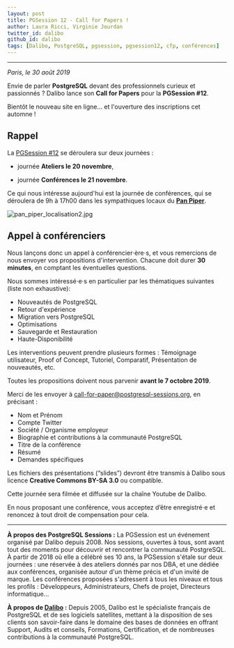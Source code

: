 ```yaml
---
layout: post
title: PGSession 12 - Call for Papers !
author: Laura Ricci, Virginie Jourdan
twitter_id: dalibo
github_id: dalibo
tags: [Dalibo, PostgreSQL, pgsession, pgsession12, cfp, conférences]
---
```


---

*Paris, le 30 août 2019*

Envie de parler **PostgreSQL** devant des professionnels curieux et passionnés ? Dalibo lance son **Call for Papers** pour la **PGSession #12**.

Bientôt le nouveau site en ligne… et l'ouverture des inscriptions cet automne !

<!--MORE-->

## Rappel

La [PGSession #12](https://dali.bo/pgsession12_savethedate) se déroulera sur deux journées :

  * journée **Ateliers le 20 novembre**,
  
  * journée **Conférences le 21 novembre**.
  
  
Ce qui nous intéresse aujourd'hui est la journée de conférences, qui se déroulera de 9h à 17h00 dans les sympathiques locaux du **[Pan Piper](https://www.pan-piper.com/)**.

![pan_piper_localisation2.jpg](https://raw.githubusercontent.com/dalibo/blog/gh-pages/img/pan_piper_localisation2.jpg)

## Appel à conférenciers

Nous lançons donc un appel à conférencier⋅ère⋅s, et vous remercions de nous envoyer vos propositions d'intervention. 
Chacune doit durer **30 minutes**, en comptant les éventuelles questions. 

Nous sommes intéressé⋅e⋅s en particulier par les thématiques suivantes (liste non exhaustive): 

  * Nouveautés de PostgreSQL
  * Retour d'expérience
  * Migration vers PostgreSQL
  * Optimisations
  * Sauvegarde et Restauration
  * Haute-Disponibilité

Les interventions peuvent prendre plusieurs formes : Témoignage utilisateur, Proof of Concept, Tutoriel, Comparatif,
Présentation de nouveautés, etc. 

Toutes les propositions doivent nous parvenir **avant le 7 octobre 2019**. 


Merci de les envoyer à [call-for-paper@postgresql-sessions.org](mailto:call-for-paper@postgresql-sessions.org), en précisant :

  * Nom et Prénom
  * Compte Twitter
  * Société / Organisme employeur
  * Biographie et contributions à la communauté PostgreSQL
  * Titre de la conférence
  * Résumé
  * Demandes spécifiques


Les fichiers des présentations (“slides”) devront être transmis à Dalibo sous licence **Creative Commons BY-SA 3.0** 
ou compatible.

Cette journée sera filmée et diffusée sur la chaîne Youtube de Dalibo.

En nous proposant une conférence, vous acceptez d’être enregistré⋅e et renoncez à tout droit de compensation pour cela.


-----------------

**À propos des PostgreSQL Sessions :**
La PGSession est un événement organisé par Dalibo depuis 2008. Nos sessions, ouvertes à tous, sont avant tout des moments pour découvrir et rencontrer la communauté PostgreSQL. À partir de 2018 où elle a célébré ses 10 ans, la PGSession s'étale sur deux journées : une réservée à des ateliers donnés par nos DBA, et une dédiée aux conférences, organisée autour d'un thème précis et d'un invité de marque.
Les conférences proposées s'adressent à tous les niveaux et tous les profils : Développeurs, Administrateurs, Chefs de projet, Directeurs informatique…

**À propos de [Dalibo](https://dalibo.com/) :**
Depuis 2005, Dalibo est le spécialiste français de PostgreSQL et de ses logiciels satellites, mettant à la disposition de ses clients son savoir-faire dans le domaine des bases de données en offrant Support, Audits et conseils, Formations, Certification, et de nombreuses contributions à la communauté PostgreSQL.
